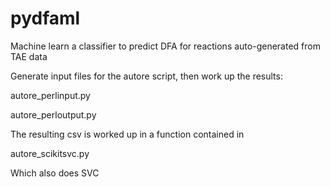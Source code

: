 # pydfaml

Machine learn a classifier to predict DFA for reactions auto-generated from TAE data

Generate input files for the autore script, then work up the results:

autore_perlinput.py

autore_perloutput.py

The resulting csv is worked up in a function contained in

autore_scikitsvc.py

Which also does SVC
